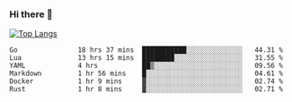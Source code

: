 ### Hi there 👋

<!--
**3Xpl0it3r/3Xpl0it3r** is a ✨ _special_ ✨ repository because its `README.md` (this file) appears on your GitHub profile.

Here are some ideas to get you started:

- 🔭 I’m currently working on ...
- 🌱 I’m currently learning ...
- 👯 I’m looking to collaborate on ...
- 🤔 I’m looking for help with ...
- 💬 Ask me about ...
- 📫 How to reach me: ...
- 😄 Pronouns: ...
- ⚡ Fun fact: ...
-->


[![Top Langs](https://github-readme-stats.vercel.app/api/top-langs/?username=3Xpl0it3r&layout=compact)](https://github.com/3Xpl0it3r/3Xpl0it3r)

<!--START_SECTION:waka-->

```text
Go               18 hrs 37 mins  ███████████░░░░░░░░░░░░░░   44.31 %
Lua              13 hrs 15 mins  ████████░░░░░░░░░░░░░░░░░   31.55 %
YAML             4 hrs           ██▒░░░░░░░░░░░░░░░░░░░░░░   09.56 %
Markdown         1 hr 56 mins    █░░░░░░░░░░░░░░░░░░░░░░░░   04.61 %
Docker           1 hr 9 mins     ▓░░░░░░░░░░░░░░░░░░░░░░░░   02.74 %
Rust             1 hr 8 mins     ▓░░░░░░░░░░░░░░░░░░░░░░░░   02.71 %
```

<!--END_SECTION:waka-->
